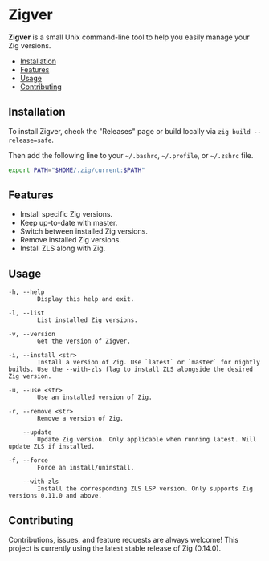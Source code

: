 # Zigver

**Zigver** is a small Unix command-line tool to help you easily manage your 
Zig versions.

- [Installation](#installation)
- [Features](#features)
- [Usage](#usage)
- [Contributing](#contributing)

## Installation
To install Zigver, check the "Releases" page or build locally 
via `zig build --release=safe`.

Then add the following line to your `~/.bashrc`, `~/.profile`, or `~/.zshrc` file.

```bash
export PATH="$HOME/.zig/current:$PATH"
```

## Features
- Install specific Zig versions.
- Keep up-to-date with master.
- Switch between installed Zig versions.
- Remove installed Zig versions.
- Install ZLS along with Zig.

## Usage
```
-h, --help
        Display this help and exit.

-l, --list
        List installed Zig versions.

-v, --version
        Get the version of Zigver.

-i, --install <str>
        Install a version of Zig. Use `latest` or `master` for nightly builds. Use the --with-zls flag to install ZLS alongside the desired Zig version.

-u, --use <str>
        Use an installed version of Zig.

-r, --remove <str>
        Remove a version of Zig.

    --update
        Update Zig version. Only applicable when running latest. Will update ZLS if installed.

-f, --force
        Force an install/uninstall.

    --with-zls
        Install the corresponding ZLS LSP version. Only supports Zig versions 0.11.0 and above.
```

## Contributing
Contributions, issues, and feature requests are always welcome! This project is
currently using the latest stable release of Zig (0.14.0).
